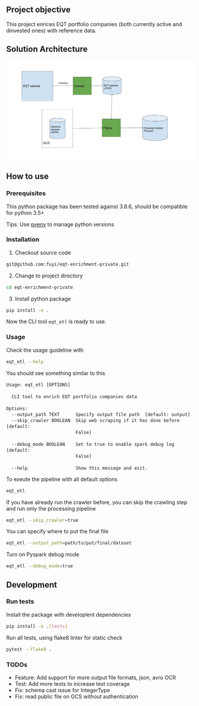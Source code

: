 ## Project objective

This project enrices EQT portfolio companies (both currently active and dinvested ones) with reference data.

## Solution Architecture

![EQT data pipeline architecture](docs/eqt-architecture.jpg)

## How to use

### Prerequisites

This python package has been tested against 3.8.6, should be compatible for python 3.5+

Tips: Use [pyenv](https://github.com/pyenv/pyenv) to manage python versions

### Installation

1. Checkout source code

```bash
git@github.com:fuyi/eqt-enrichment-private.git
```

2. Change to project directory

```bash
cd eqt-enrichment-private
```

3. Install python package

```bash
pip install -e .
```

Now the CLI tool `eqt_etl` is ready to use. 

### Usage

Check the usage guideline with 

```bash
eqt_etl --help
```
You should see something similar to this

```
Usage: eqt_etl [OPTIONS]

  CLI tool to enrich EQT portfolio companies data

Options:
  --output_path TEXT      Specify output file path  [default: output]
  --skip_crawler BOOLEAN  Skip web scraping if it has done before  [default:
                          False]

  --debug_mode BOOLEAN    Set to true to enable spark debug log  [default:
                          False]

  --help                  Show this message and exit.
```

To exeute the pipeline with all default options

```bash
eqt_etl
```

If you have already run the crawler before, you can skip the crawling step and run only the processing pipeline

```bash
eqt_etl --skip_crawler=true
```

You can specify where to put the final file

```bash
eqt_etl --output_path=path/to/put/final/dataset
```

Turn on Pyspark debug mode

```bash
eqt_etl --debug_mode=true
```

## Development

### Run tests

Install the package with developlent dependencies

```bash
pip install -e .[tests]
```

Run all tests, using flake8 linter for static check

```bash
pytest --flake8 .
```


### TODOs

* Feature: Add support for more output file formats, json, avro OCR
* Test: Add more tests to increase test coverage
* Fix: schema cast issue for IntegerType 
* Fix: read public file on GCS without authentication